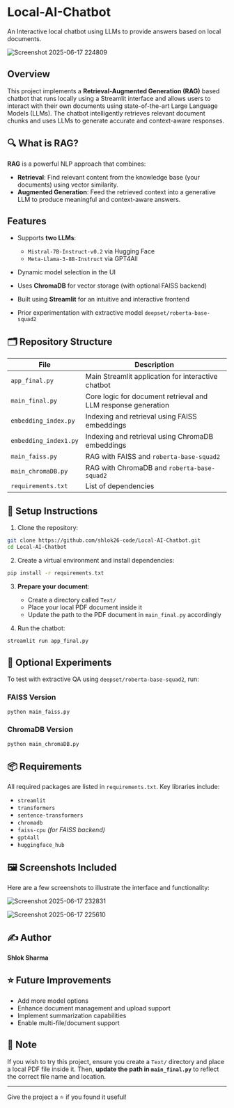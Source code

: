 # Local-AI-Chatbot

An Interactive local chatbot using LLMs to provide answers based on local documents.

![Screenshot 2025-06-17 224809](https://github.com/user-attachments/assets/ebe418a3-6ab7-49ab-bcc2-4d4e883f2ab2)


## Overview

This project implements a **Retrieval-Augmented Generation (RAG)** based chatbot that runs locally using a Streamlit interface and allows users to interact with their own documents using state-of-the-art Large Language Models (LLMs). The chatbot intelligently retrieves relevant document chunks and uses LLMs to generate accurate and context-aware responses.

## 🔍 What is RAG?

**RAG** is a powerful NLP approach that combines:

* **Retrieval**: Find relevant content from the knowledge base (your documents) using vector similarity.
* **Augmented Generation**: Feed the retrieved context into a generative LLM to produce meaningful and context-aware answers.

## Features

* Supports **two LLMs**:

  * `Mistral-7B-Instruct-v0.2` via Hugging Face
  * `Meta-Llama-3-8B-Instruct` via GPT4All 
* Dynamic model selection in the UI
* Uses **ChromaDB** for vector storage (with optional FAISS backend)
* Built using **Streamlit** for an intuitive and interactive frontend
* Prior experimentation with extractive model `deepset/roberta-base-squad2`

## 🗂️ Repository Structure

| File                  | Description                                                   |
| --------------------- | ------------------------------------------------------------- |
| `app_final.py`        | Main Streamlit application for interactive chatbot            |
| `main_final.py`       | Core logic for document retrieval and LLM response generation |
| `embedding_index.py`  | Indexing and retrieval using FAISS embeddings                 |
| `embedding_index1.py` | Indexing and retrieval using ChromaDB embeddings              |
| `main_faiss.py`       | RAG with FAISS and `roberta-base-squad2`                      |
| `main_chromaDB.py`    | RAG with ChromaDB and `roberta-base-squad2`                   |
| `requirements.txt`    | List of dependencies                                          |

## 📂 Setup Instructions

1. Clone the repository:

```bash
git clone https://github.com/shlok26-code/Local-AI-Chatbot.git
cd Local-AI-Chatbot
```

2. Create a virtual environment and install dependencies:

```bash
pip install -r requirements.txt
```

3. **Prepare your document**:

   * Create a directory called `Text/`
   * Place your local PDF document inside it
   * Update the path to the PDF document in `main_final.py` accordingly

4. Run the chatbot:

```bash
streamlit run app_final.py
```

## 🧪 Optional Experiments

To test with extractive QA using `deepset/roberta-base-squad2`, run:

### FAISS Version

```bash
python main_faiss.py
```

### ChromaDB Version

```bash
python main_chromaDB.py
```

## 📦 Requirements

All required packages are listed in `requirements.txt`. Key libraries include:

* `streamlit`
* `transformers`
* `sentence-transformers`
* `chromadb`
* `faiss-cpu` *(for FAISS backend)*
* `gpt4all`
* `huggingface_hub`

## 🖼️ Screenshots Included

Here are a few screenshots to illustrate the interface and functionality:

![Screenshot 2025-06-17 232831](https://github.com/user-attachments/assets/02f1033e-8482-4a7e-a105-efbb3d4ba49e)

![Screenshot 2025-06-17 225610](https://github.com/user-attachments/assets/6e41a914-9fcc-4b67-95c1-ef8f2c726842)


## ✍️ Author

**Shlok Sharma**

## ⭐ Future Improvements

* Add more model options
* Enhance document management and upload support
* Implement summarization capabilities
* Enable multi-file/document support

## 📌 Note

If you wish to try this project, ensure you create a `Text/` directory and place a local PDF file inside it. Then, **update the path in `main_final.py`** to reflect the correct file name and location.

---

Give the project a ⭐ if you found it useful!
